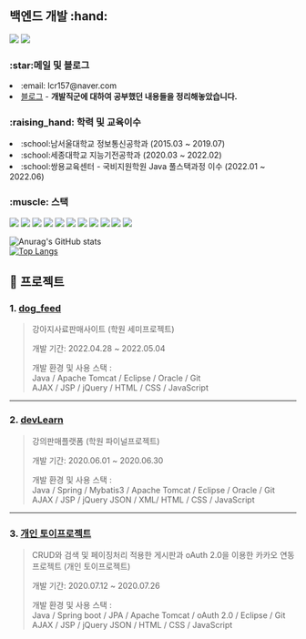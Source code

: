<h2>백엔드 개발 :hand:</h2>

<a href="https://blog.naver.com/lcr157" target="_blank"><img src="https://img.shields.io/badge/BLOG-green?style=flat-square&logo=naver&logoColor=white"/></a>
<a href="https://www.kaggle.com/chaeryonglim" target="_blank"><img src="https://img.shields.io/badge/Kaggle-blue?style=flat-square&logo=Kaggle&logoColor=white"/></a> <br>

<h3>:star:메일 및 블로그</h3>
<p>
  <li>:email: lcr157@naver.com</li>
  <li><a href="https://blog.naver.com/lcr157" target="_blank">블로그</a> - <b>개발직군에 대하여 공부했던 내용들을 정리해놓았습니다.</b></li>
</p>

<p><h3>:raising_hand: 학력 및 교육이수</h3></p>
<p>
  <li>:school:남서울대학교 정보통신공학과 (2015.03 ~ 2019.07) </li>
  <li>:school:세종대학교 지능기전공학과 (2020.03 ~ 2022.02) </li>
  <li>:school:쌍용교육센터 - 국비지원학원 Java 풀스택과정 이수 (2022.01 ~ 2022.06) </li>
</p>
  
<p><h3>:muscle: 스택</h3></p>
<a href="" target=""><img src="https://img.shields.io/badge/C-red?style=flat-square&logo=C&logoColor=white"/></a>
<a href="" target=""><img src="https://img.shields.io/badge/Java-orange?style=flat-square&logo=J&logoColor=white"/></a>
<a href="" target=""><img src="https://img.shields.io/badge/Spring-yellow?style=flat-square&logo=Spring&logoColor=white"/></a>
<a href="" target=""><img src="https://img.shields.io/badge/SpringBoot-yellow?style=flat-square&logo=Spring&logoColor=white"/></a>
<a href="" traget""><img src="https://img.shields.io/badge/JPA-skyblue?style=flat-square&logo=oracle&logoColor=white"></a>
<a href="" traget""><img src="https://img.shields.io/badge/Oracle-green?style=flat-square&logo=oracle&logoColor=white"></a>
<a href="" traget""><img src="https://img.shields.io/badge/Mybatis-sykblue?style=flat-square&logo=mybatis&logoColor=white"></a>
<a href="" traget""><img src="https://img.shields.io/badge/Javascript-blue?style=flat-square&logo=Javascript&logoColor=white"></a>
<a href="" traget""><img src="https://img.shields.io/badge/Ajax-violet?style=flat-square&logo=Ajax&logoColor=white"></a>
<a href="" traget""><img src="https://img.shields.io/badge/Apachetomcat-A9225C?style=flat-square&logo=apachetomcat&logoColor=white"></a>
<a href="" target=""><img src="https://img.shields.io/badge/GitHub-black?style=flat-square&logo=GitHub&logoColor=white"/></a>
    
![Anurag's GitHub stats](https://github-readme-stats.vercel.app/api?username=lcr157&show_icons=true&theme=dracula)<br>
[![Top Langs](https://github-readme-stats.vercel.app/api/top-langs/?username=lcr157&layout=compact)](https://github.com/anuraghazra/github-readme-stats)
<br>

## :pushpin: 프로젝트
### 1. [dog_feed](https://github.com/lcr157/dogFeed)
>강아지사료판매사이트 (학원 세미프로젝트)  
>
>개발 기간: 2022.04.28 ~ 2022.05.04
>  
>개발 환경 및 사용 스택 : <br>
>Java / Apache Tomcat / Eclipse / Oracle / Git<br>
>AJAX / JSP / jQuery / HTML / CSS / JavaScript
>  

---

### 2. [devLearn](https://github.com/SeongbinChoi/devLearn)
>강의판매플랫폼 (학원 파이널프로젝트)  
>
>개발 기간: 2020.06.01 ~ 2020.06.30  
>  
>개발 환경 및 사용 스택 : <br>
>Java / Spring / Mybatis3 / Apache Tomcat / Eclipse / Oracle / Git<br>
>AJAX / JSP / jQuery JSON / XML/ HTML / CSS / JavaScript
> 

---
### 3. [개인 토이프로젝트](https://github.com/lcr157/CRUD_Board)
>CRUD와 검색 및 페이징처리 적용한 게시판과 oAuth 2.0을 이용한 카카오 연동 프로젝트 (개인 토이프로젝트)
>
>개발 기간: 2020.07.12 ~ 2020.07.26  
>  
>개발 환경 및 사용 스택 : <br>
>Java / Spring boot / JPA / Apache Tomcat / oAuth 2.0 / Eclipse / Git<br>
>AJAX / JSP / jQuery JSON / HTML / CSS / JavaScript
> 
